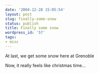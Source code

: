 ```yaml
---
date: '2004-12-28 15:05:54'
layout: post
slug: finally-some-snow
status: publish
title: Finally some snow
wordpress_id: '57'
tags:
- misc
---
```


At last, we get some snow here at Grenoble  

Now, it really feels like christmas time...

